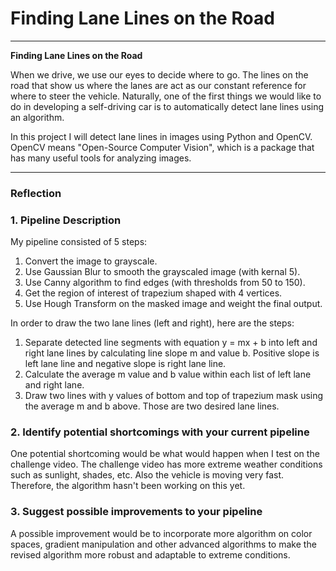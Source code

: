 # **Finding Lane Lines on the Road** 

---

**Finding Lane Lines on the Road**

When we drive, we use our eyes to decide where to go. The lines on the road that show us where the lanes are act as our constant 
reference for where to steer the vehicle. Naturally, one of the first things we would like to do in developing a self-driving car is to 
automatically detect lane lines using an algorithm.

In this project I will detect lane lines in images using Python and OpenCV. OpenCV means "Open-Source Computer Vision", which is a 
package that has many useful tools for analyzing images.

---

### Reflection

### 1. Pipeline Description

My pipeline consisted of 5 steps:
1) Convert the image to grayscale.
2) Use Gaussian Blur to smooth the grayscaled image (with kernal 5).
3) Use Canny algorithm to find edges (with thresholds from 50 to 150).
4) Get the region of interest of trapezium shaped with 4 vertices.
5) Use Hough Transform on the masked image and weight the final output.

In order to draw the two lane lines (left and right), here are the steps:
1) Separate detected line segments with equation y = mx + b into left and right lane lines by calculating line slope m and value b. Positive slope is left lane line and negative slope is right lane line.
2) Calculate the average m value and b value within each list of left lane and right lane.
3) Draw two lines with y values of bottom and top of trapezium mask using the average m and b above. Those are two desired lane lines.

[//]: # (Image References)
[image1]: ./test_videos_output/test_result.png "test_result"


### 2. Identify potential shortcomings with your current pipeline

One potential shortcoming would be what would happen when I test on the challenge video.
The challenge video has more extreme weather conditions such as sunlight, shades, etc. Also the vehicle is moving very fast.
Therefore, the algorithm hasn't been working on this yet.


### 3. Suggest possible improvements to your pipeline

A possible improvement would be to incorporate more algorithm on color spaces, gradient manipulation and other advanced algorithms to make the revised algorithm more robust and adaptable to extreme conditions.
